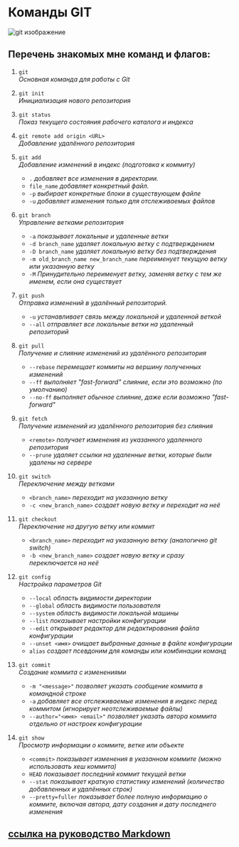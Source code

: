 # Команды GIT

![git изображение](https://eurobyte.ru/img/articles/chto-takoe-git/image2.jpg)

## Перечень знакомых мне команд и флагов:
1. `git`  
   *Основная команда для работы с Git*

2. `git init`  
   *Инициализация нового репозитория*

3. `git status`  
   *Показ текущего состояния рабочего каталога и индекса*

4. `git remote add origin <URL>`  
   *Добавление удалённого репозитория*

5. `git add`  
   *Добавление изменений в индекс (подготовка к коммиту)*
   - `.` *добавляет все изменения в директории.*
   - `file_name` *добавляет конкретный файл.*
   - `-p` *выбирает конкретные блоки в существующем файле*
   - `-u` *добавляет изменения только для отслеживаемых файлов*

6. `git branch`  
   *Управление ветками репозитория*
   - `-a` *показывает локальные и удаленные ветки*
   - `-d branch_name` *удаляет локальную ветку с подтверждением*
   - `-D branch_name` *удаляет локальную ветку без подтверждения*
   - `-m old_branch_name new_branch_name` *переименует текущую ветку или указанную ветку*
   - `-M` *Принудительно переименует ветку, заменяя ветку с тем же именем, если она существует*

7. `git push`  
   *Отправка изменений в удалённый репозиторий.*
   - `-u` *устанавливает связь между локальной и удаленной веткой*
   - `--all` *отправляет все локальные ветки на удаленный репозиторий*

8. `git pull`  
   *Получение и слияние изменений из удалённого репозитория*
   - `--rebase` *перемещает коммиты на вершину полученных изменений*
   - `--ff` *выполняет "fast-forward" слияние, если это возможно (по умолчанию)*
   - `--no-ff` *выполняет обычное слияние, даже если возможно "fast-forward"*

9. `git fetch`  
   *Получение изменений из удалённого репозитория без слияния*
   - `<remote>` *получает изменения из указанного удаленного репозитория*
   - `--prune` *удаляет ссылки на удаленные ветки, которые были удалены на сервере*

10. `git switch`  
    *Переключение между ветками*
    - `<branch_name>` *переходит на указанную ветку*
    - `-c <new_branch_name>` *создает новую ветку и переходит на неё*

11. `git checkout`  
    *Переключение на другую ветку или коммит*
    - `<branch_name>` *переходит на указанную ветку (аналогично git switch)*
    - `-b <new_branch_name>` *создает новую ветку и сразу переключается на неё*

12. `git config`  
    *Настройка параметров Git*
    - `--local` *область видимости директории*
    - `--global` *область видимости пользователя*
    - `--system` *область видимости локальной машины*
    - `--list` *показывает настройки конфигурации*
    - `--edit` *открывает редактор для редактирования файла конфигурации*
    - `--unset <имя>` *очищает выбранные данные в файле конфигурации*
    - `alias` *создает псевдоним для команды или комбинации команд*

13. `git commit`  
    *Создание коммита с изменениями*
    - `-m "<message>"` *позволяет указать сообщение коммита в командной строке*
    - `-a` *добавляет все отслеживаемые изменения в индекс перед коммитом (игнорирует неотслеживаемые файлы)*
    - `--author="<имя> <email>"` *позволяет указать автора коммита отдельно от настроек конфигурации*

14. `git show`  
    *Просмотр информации о коммите, ветке или объекте*
    - `<commit>` *показывает изменения в указанном коммите (можно использовать хеш коммита)*
    - `HEAD` *показывает последний коммит текущей ветки*
    - `--stat` *показывает краткую статистику изменений (количество добавленных и удалённых строк)*
    - `--pretty=fuller` *показывает более полную информацию о коммите, включая автора, дату создания и дату последнего изменения*

## [ссылка на руководство Markdown](https://gist.github.com/Jekins/2bf2d0638163f1294637)